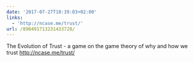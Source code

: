 ```yaml
---
date: '2017-07-27T10:39:03+02:00'
links:
  - 'http://ncase.me/trust/'
url: /890491713231433728/
---
```

The Evolution of Trust - a game on the game theory of why and how we trust http://ncase.me/trust/
